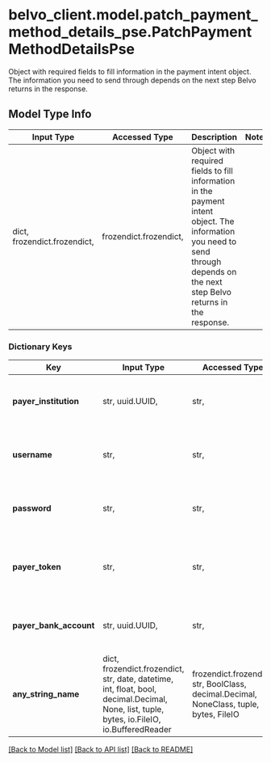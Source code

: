 # belvo_client.model.patch_payment_method_details_pse.PatchPaymentMethodDetailsPse

Object with required fields to fill information in the payment intent object. The information you need to send through depends on the next step Belvo returns in the response.

## Model Type Info
Input Type | Accessed Type | Description | Notes
------------ | ------------- | ------------- | -------------
dict, frozendict.frozendict,  | frozendict.frozendict,  | Object with required fields to fill information in the payment intent object. The information you need to send through depends on the next step Belvo returns in the response. | 

### Dictionary Keys
Key | Input Type | Accessed Type | Description | Notes
------------ | ------------- | ------------- | ------------- | -------------
**payer_institution** | str, uuid.UUID,  | str,  | Belvo&#x27;s unique identifier for the payer’s institution.  **Note**: You need to send through this information after you received the &#x60;pse_display_payment_method_information&#x60; next step in the payment intent. | [optional] value must be a uuid
**username** | str,  | str,  | The username used to log in to the institution.  **Note**: You need to send through this information after you received the &#x60;pse_display_credentials_required&#x60; next step in the payment intent. | [optional] 
**password** | str,  | str,  | The password used to log in to the institution.  **Note**: You need to send through this information after you received the &#x60;pse_display_credentials_required&#x60; next step in the payment intent. | [optional] 
**payer_token** | str,  | str,  | The MFA token generated by the institution and required to continue the payment flow.  **Note**: You need to send through this information if you received the &#x60;pse_display_token_required&#x60; next step in the payment intent. | [optional] 
**payer_bank_account** | str, uuid.UUID,  | str,  | Belvo&#x27;s unique identifier for the payer’s bank account.  **Note**: You need to send through this information after you received the &#x60;pse_display_customer_bank_accounts&#x60; next step in the payment intent. | [optional] value must be a uuid
**any_string_name** | dict, frozendict.frozendict, str, date, datetime, int, float, bool, decimal.Decimal, None, list, tuple, bytes, io.FileIO, io.BufferedReader | frozendict.frozendict, str, BoolClass, decimal.Decimal, NoneClass, tuple, bytes, FileIO | any string name can be used but the value must be the correct type | [optional]

[[Back to Model list]](../../README.md#documentation-for-models) [[Back to API list]](../../README.md#documentation-for-api-endpoints) [[Back to README]](../../README.md)

